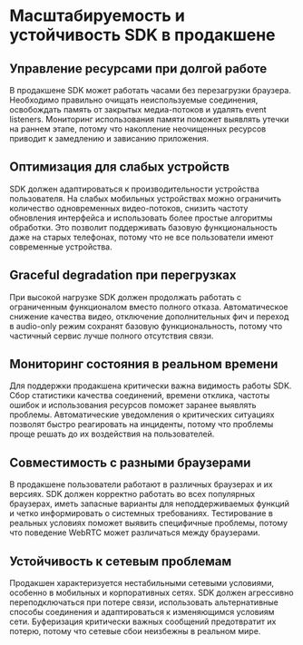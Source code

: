 # Масштабируемость и устойчивость SDK в продакшене

## Управление ресурсами при долгой работе

В продакшене SDK может работать часами без перезагрузки браузера. Необходимо правильно очищать неиспользуемые соединения, освобождать память от закрытых медиа-потоков и удалять event listeners. Мониторинг использования памяти поможет выявлять утечки на раннем этапе, потому что накопление неочищенных ресурсов приводит к замедлению и зависанию приложения.

## Оптимизация для слабых устройств

SDK должен адаптироваться к производительности устройства пользователя. На слабых мобильных устройствах можно ограничить количество одновременных видео-потоков, снизить частоту обновления интерфейса и использовать более простые алгоритмы обработки. Это позволит поддерживать базовую функциональность даже на старых телефонах, потому что не все пользователи имеют современные устройства.

## Graceful degradation при перегрузках

При высокой нагрузке SDK должен продолжать работать с ограниченным функционалом вместо полного отказа. Автоматическое снижение качества видео, отключение дополнительных фич и переход в audio-only режим сохранят базовую функциональность, потому что частичный сервис лучше полного отсутствия связи.

## Мониторинг состояния в реальном времени

Для поддержки продакшена критически важна видимость работы SDK. Сбор статистики качества соединений, времени отклика, частоты ошибок и использования ресурсов поможет заранее выявлять проблемы. Автоматические уведомления о критических ситуациях позволят быстро реагировать на инциденты, потому что проблемы проще решать до их воздействия на пользователей.

## Совместимость с разными браузерами

В продакшене пользователи работают в различных браузерах и их версиях. SDK должен корректно работать во всех популярных браузерах, иметь запасные варианты для неподдерживаемых функций и четко информировать о системных требованиях. Тестирование в реальных условиях поможет выявить специфичные проблемы, потому что поведение WebRTC может различаться между браузерами.

## Устойчивость к сетевым проблемам

Продакшен характеризуется нестабильными сетевыми условиями, особенно в мобильных и корпоративных сетях. SDK должен агрессивно переподключаться при потере связи, использовать альтернативные способы соединения и адаптироваться к изменяющимся условиям сети. Буферизация критически важных сообщений предотвратит их потерю, потому что сетевые сбои неизбежны в реальном мире.
